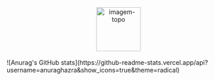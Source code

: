 <div align="center">
<img src="https://media.giphy.com/media/M9gbBd9nbDrOTu1Mqx/giphy.gif" alt="imagem-topo" style=text-align:center; width="100px">
<br>
<br>
</div>
![Anurag's GitHub stats](https://github-readme-stats.vercel.app/api?username=anuraghazra&show_icons=true&theme=radical)


